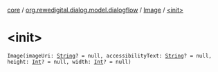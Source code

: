[core](../../index.md) / [org.rewedigital.dialog.model.dialogflow](../index.md) / [Image](index.md) / [&lt;init&gt;](./-init-.md)

# &lt;init&gt;

`Image(imageUri: `[`String`](https://kotlinlang.org/api/latest/jvm/stdlib/kotlin/-string/index.html)`? = null, accessibilityText: `[`String`](https://kotlinlang.org/api/latest/jvm/stdlib/kotlin/-string/index.html)`? = null, height: `[`Int`](https://kotlinlang.org/api/latest/jvm/stdlib/kotlin/-int/index.html)`? = null, width: `[`Int`](https://kotlinlang.org/api/latest/jvm/stdlib/kotlin/-int/index.html)`? = null)`